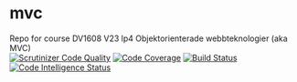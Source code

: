 # mvc
Repo for course DV1608 V23 lp4 Objektorienterade webbteknologier (aka MVC)  
[![Scrutinizer Code Quality](https://scrutinizer-ci.com/g/elen19/mvc/badges/quality-score.png?b=main)](https://scrutinizer-ci.com/g/elen19/mvc/?branch=main)
[![Code Coverage](https://scrutinizer-ci.com/g/elen19/mvc/badges/coverage.png?b=main)](https://scrutinizer-ci.com/g/elen19/mvc/?branch=main)
[![Build Status](https://scrutinizer-ci.com/g/elen19/mvc/badges/build.png?b=main)](https://scrutinizer-ci.com/g/elen19/mvc/build-status/main)
[![Code Intelligence Status](https://scrutinizer-ci.com/g/elen19/mvc/badges/code-intelligence.svg?b=main)](https://scrutinizer-ci.com/code-intelligence)
